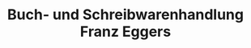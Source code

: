 ---
title: "Buch- und Schreibwarenhandlung Franz Eggers"
url: /borken/buch-und-schreibwarenhandlung-franz-eggers/
shop: Bücher
---